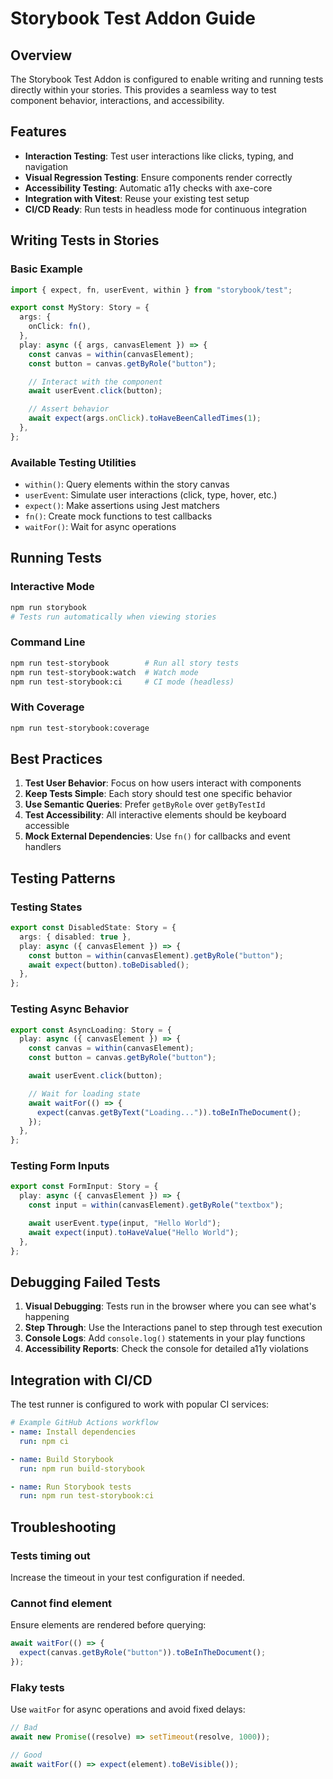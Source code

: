 # Storybook Test Addon Guide

## Overview

The Storybook Test Addon is configured to enable writing and running tests directly within your stories. This provides a seamless way to test component behavior, interactions, and accessibility.

## Features

- **Interaction Testing**: Test user interactions like clicks, typing, and navigation
- **Visual Regression Testing**: Ensure components render correctly
- **Accessibility Testing**: Automatic a11y checks with axe-core
- **Integration with Vitest**: Reuse your existing test setup
- **CI/CD Ready**: Run tests in headless mode for continuous integration

## Writing Tests in Stories

### Basic Example

```typescript
import { expect, fn, userEvent, within } from "storybook/test";

export const MyStory: Story = {
  args: {
    onClick: fn(),
  },
  play: async ({ args, canvasElement }) => {
    const canvas = within(canvasElement);
    const button = canvas.getByRole("button");

    // Interact with the component
    await userEvent.click(button);

    // Assert behavior
    await expect(args.onClick).toHaveBeenCalledTimes(1);
  },
};
```

### Available Testing Utilities

- `within()`: Query elements within the story canvas
- `userEvent`: Simulate user interactions (click, type, hover, etc.)
- `expect()`: Make assertions using Jest matchers
- `fn()`: Create mock functions to test callbacks
- `waitFor()`: Wait for async operations

## Running Tests

### Interactive Mode

```bash
npm run storybook
# Tests run automatically when viewing stories
```

### Command Line

```bash
npm run test-storybook        # Run all story tests
npm run test-storybook:watch  # Watch mode
npm run test-storybook:ci     # CI mode (headless)
```

### With Coverage

```bash
npm run test-storybook:coverage
```

## Best Practices

1. **Test User Behavior**: Focus on how users interact with components
2. **Keep Tests Simple**: Each story should test one specific behavior
3. **Use Semantic Queries**: Prefer `getByRole` over `getByTestId`
4. **Test Accessibility**: All interactive elements should be keyboard accessible
5. **Mock External Dependencies**: Use `fn()` for callbacks and event handlers

## Testing Patterns

### Testing States

```typescript
export const DisabledState: Story = {
  args: { disabled: true },
  play: async ({ canvasElement }) => {
    const button = within(canvasElement).getByRole("button");
    await expect(button).toBeDisabled();
  },
};
```

### Testing Async Behavior

```typescript
export const AsyncLoading: Story = {
  play: async ({ canvasElement }) => {
    const canvas = within(canvasElement);
    const button = canvas.getByRole("button");

    await userEvent.click(button);

    // Wait for loading state
    await waitFor(() => {
      expect(canvas.getByText("Loading...")).toBeInTheDocument();
    });
  },
};
```

### Testing Form Inputs

```typescript
export const FormInput: Story = {
  play: async ({ canvasElement }) => {
    const input = within(canvasElement).getByRole("textbox");

    await userEvent.type(input, "Hello World");
    await expect(input).toHaveValue("Hello World");
  },
};
```

## Debugging Failed Tests

1. **Visual Debugging**: Tests run in the browser where you can see what's happening
2. **Step Through**: Use the Interactions panel to step through test execution
3. **Console Logs**: Add `console.log()` statements in your play functions
4. **Accessibility Reports**: Check the console for detailed a11y violations

## Integration with CI/CD

The test runner is configured to work with popular CI services:

```yaml
# Example GitHub Actions workflow
- name: Install dependencies
  run: npm ci

- name: Build Storybook
  run: npm run build-storybook

- name: Run Storybook tests
  run: npm run test-storybook:ci
```

## Troubleshooting

### Tests timing out

Increase the timeout in your test configuration if needed.

### Cannot find element

Ensure elements are rendered before querying:

```typescript
await waitFor(() => {
  expect(canvas.getByRole("button")).toBeInTheDocument();
});
```

### Flaky tests

Use `waitFor` for async operations and avoid fixed delays:

```typescript
// Bad
await new Promise((resolve) => setTimeout(resolve, 1000));

// Good
await waitFor(() => expect(element).toBeVisible());
```
